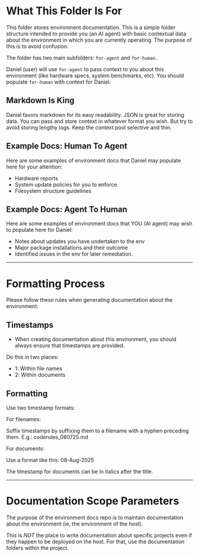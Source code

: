 #  What This Folder Is For

This folder stores environment documentation. This is a simple folder structure intended to provide you (an AI agent) with basic contextual data about the environment in which you are currently operating. The purpose of this is to avoid confusion.

The folder has two main subfolders: `for-agent` and `for-human.`

Daniel (user) will use `for-agent` to pass context to you about this environment (like hardware specs, system benchmarks, etc). You should populate `for-human` with context for Daniel.

## Markdown Is King

Daniel favors markdown for its easy readability. JSON is great for storing data. You can pass and store context in whatever format you wish. But try to avoid storing lengthy logs. Keep the context pool selective and thin. 

## Example Docs: Human To Agent

Here are some examples of environment docs that Daniel may populate here for your attention:

- Hardware reports 
- System update policies for you to enforce 
- Filesystem structure guidelines

## Example Docs: Agent To Human

Here are some examples of environment docs that YOU (AI agent) may wish to populate here for Daniel:

- Notes about updates you have undertaken to the env 
- Major package installations and their outcome 
- Identified issues in the env for later remediation.
---

# Formatting Process

Please follow these rules when generating documentation about the environment:

## Timestamps

- When creating documentation about this environment, you should always ensure that timestamps are provided. 

Do this in two places:

- 1: Within file names
- 2: Within documents

## Formatting

Use two timestamp formats:

For filenames:

Suffix timestamps by suffixing them to a filename with a hyphen preceding them. E.g.: coderules_080725.md

For documents:

Use a format like this: 08-Aug-2025

The timestamp for documents can be in italics after the title.

----

# Documentation Scope Parameters

The purpose of the environment docs repo is to maintain documentation about the environment (ie, the environment of the host).

This is *NOT* the place to write documentation about specific projects even if they happen to be deployed on the host. For that, use the documentation folders within the project. 